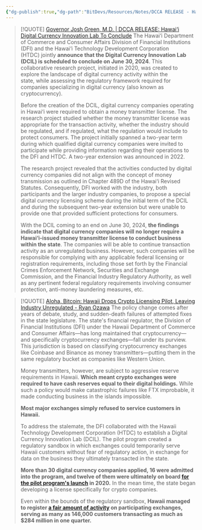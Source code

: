 ```yaml
---
{"dg-publish":true,"dg-path":"BitDevs/Resources/Notes/DCCA RELEASE - Hawai‘i Digital Currency Innovation Lab To Conclude.md","permalink":"/bit-devs/resources/notes/dcca-release-hawai-i-digital-currency-innovation-lab-to-conclude/","title":"DCCA RELEASE: Hawai‘i Digital Currency Innovation Lab To Conclude","tags":["bitdevs","bitcoin","regulation","socratic-31","hawaii"],"noteIcon":"3","created":"2024-02-17T11:37:08.769-10:00","updated":"2024-02-17T19:25:16.942-10:00"}
---
```



> [!QUOTE] [Governor Josh Green, M.D.  |  DCCA RELEASE: Hawai‘i Digital Currency Innovation Lab To Conclude](https://governor.hawaii.gov/newsroom/dcca-release-hawaii-digital-currency-innovation-lab-to-conclude/)
> The Hawai‘i Department of Commerce and Consumer Affairs Division of Financial Institutions (DFI) and the Hawai‘i Technology Development Corporation (HTDC) jointly **announce that the Digital Currency Innovation Lab (DCIL) is scheduled to conclude on June 30, 2024**. This collaborative research project, initiated in 2020, was created to explore the landscape of digital currency activity within the state, while assessing the regulatory framework required for companies specializing in digital currency (also known as cryptocurrency).
> 
> Before the creation of the DCIL, digital currency companies operating in Hawai‘i were required to obtain a money transmitter license. The research project studied whether the money transmitter license was appropriate for the transaction activity, whether the industry should be regulated, and if regulated, what the regulation would include to protect consumers. The project initially spanned a two-year term during which qualified digital currency companies were invited to participate while providing information regarding their operations to the DFI and HTDC. A two-year extension was announced in 2022.
> 
> The research project revealed that the activities conducted by digital currency companies did not align with the concept of money transmission as outlined in Chapter 489D of the Hawai‘i Revised Statutes. Consequently, DFI worked with the industry, both participants and the larger industry companies, to propose a special digital currency licensing scheme during the initial term of the DCIL and during the subsequent two-year extension but were unable to provide one that provided sufficient protections for consumers.
> 
> With the DCIL coming to an end on June 30, 2024, **the findings indicate that digital currency companies will no longer require a Hawai‘i-issued money transmitter license to conduct business within the state**. The companies will be able to continue transaction activity as an unregulated business. However, such companies will be responsible for complying with any applicable federal licensing or registration requirements, including those set forth by the Financial Crimes Enforcement Network, Securities and Exchange Commission, and the Financial Industry Regulatory Authority, as well as any pertinent federal regulatory requirements involving consumer protection, anti-money laundering measures, etc.


> [!QUOTE] [Aloha, Bitcoin: Hawaii Drops Crypto Licensing Pilot, Leaving Industry Unregulated - Ryan Ozawa](https://decrypt.co/215537/aloha-bitcoin-hawaii-drops-crypto-licensing-pilot-leaving-industry-unregulated)
> The policy change comes after years of debate, study, and sudden-death failures of attempted fixes in the state legislature. The state's financial regulator, the Division of Financial Institutions (DFI) under the Hawaii Department of Commerce and Consumer Affairs—has long maintained that cryptocurrency—and specifically cryptocurrency exchanges—fall under its purview. This jurisdiction is based on classifying cryptocurrency exchanges like Coinbase and Binance as money transmitters—putting them in the same regulatory bucket as companies like Western Union.
> 
> Money transmitters, however, are subject to aggressive reserve requirements in Hawaii. **Which meant crypto exchanges were required to have cash reserves equal to their digital holdings.** While such a policy would make catastrophic failures like FTX improbable, it made conducting business in the islands impossible.
> 
> **Most major exchanges simply refused to service customers in Hawaii.**
> 
> To address the stalemate, the DFI collaborated with the Hawaii Technology Development Corporation (HTDC) to establish a Digital Currency Innovation Lab (DCIL). The pilot program created a regulatory sandbox in which exchanges could temporarily serve Hawaii customers without fear of regulatory action, in exchange for data on the business they ultimately transacted in the state.
> 
> **More than 30 digital currency companies applied, 16 were admitted into the program, and twelve of them were ultimately on board [for the pilot program's launch](https://decrypt.co/39217/hawaii-bitcoin-crypto-companies-pilot) in 2020.** In the mean time, the state began developing a license specifically for crypto companies.
> 
> Even within the bounds of the regulatory sandbox, **Hawaii managed to register [a fair amount of activity](https://www.canva.com/design/DAFGKTSz7Pg/okj0SguY0AbBoTzDD2jpdw/view?utm_content=DAFGKTSz7Pg&utm_campaign=designshare&utm_medium=link&utm_source=publishsharelink) on participating exchanges, serving as many as 146,000 customers transacting as much as $284 million in one quarter.**